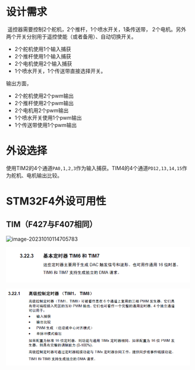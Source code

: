 # 设计需求

​	遥控器需要控制2个舵机，2个推杆，1个喷水开关，1条传送带， 2个电机。另外两个开关分别用于遥控使能（或者备用）、自动切换开关。

+ 2个舵机使用1个输入捕获
+ 2个推杆使用1个输入捕获
+ 2个电机使用2个输入捕获
+ 1个喷水开关，1个传送带直接选择开关。

输出方面，

+ 2个舵机使用2个pwm输出
+ 2个推杆使用2个pwm输出
+ 2个电机用2个pwm输出
+ 1个喷水开关使用1个pwm输出
+ 1个传送带使用1个pwm输出

# 外设选择

​	使用TIM2的4个通道`PA0,1,2,3`作为输入捕获。TIM4的4个通道`PD12,13,14,15`作为舵机、电机输出比较。

# STM32F4外设可用性

## TIM（F427与F407相同）

![image-20231010114705783](C:/study/Mycode/MyProject/MyProject_STM32F4/A%E9%A1%B9%E7%9B%AE%EF%BC%9A%E6%97%A0%E4%BA%BA%E8%89%87/A%E9%A1%B9%E7%9B%AE%EF%BC%9A%E6%97%A0%E4%BA%BA%E8%89%87-v1.01/readme_image/image-20231010114705783.png)

![image-20231010114713048](https://raw.githubusercontent.com/chenxuanjie/Typora/master/img/202311262032368.png)

![image-20231010114719348](https://raw.githubusercontent.com/chenxuanjie/Typora/master/img/202311262032407.png)